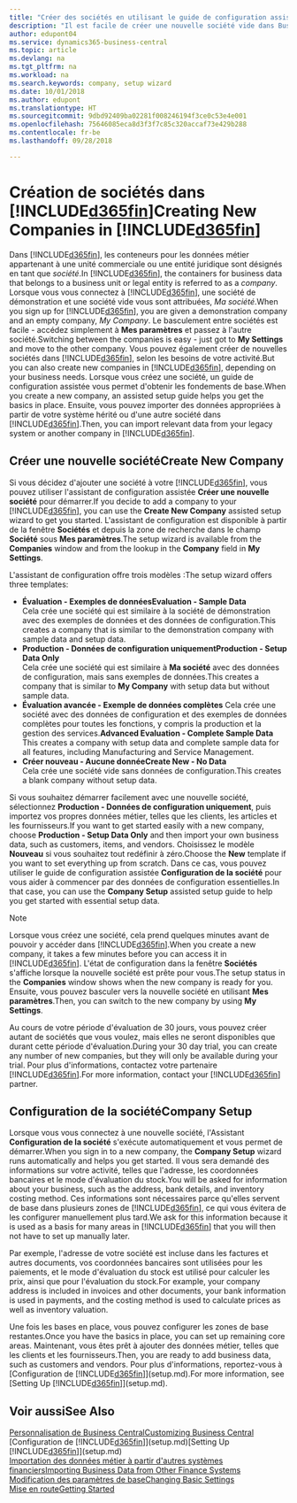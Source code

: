 ```yaml
---
title: "Créer des sociétés en utilisant le guide de configuration assistée | Microsoft Docs"
description: "Il est facile de créer une nouvelle société vide dans Business Central. Un guide de configuration assistée vous aide à l'aide de procédures, et vous pouvez importer les données métier existantes."
author: edupont04
ms.service: dynamics365-business-central
ms.topic: article
ms.devlang: na
ms.tgt_pltfrm: na
ms.workload: na
ms.search.keywords: company, setup wizard
ms.date: 10/01/2018
ms.author: edupont
ms.translationtype: HT
ms.sourcegitcommit: 9dbd92409ba02281f008246194f3ce0c53e4e001
ms.openlocfilehash: 75646085eca8d3f3f7c85c320accaf73e429b288
ms.contentlocale: fr-be
ms.lasthandoff: 09/28/2018

---
```

# <a name="creating-new-companies-in-included365finincludesd365finmdmd"></a><span data-ttu-id="22e80-104">Création de sociétés dans [!INCLUDE[d365fin](includes/d365fin_md.md)]</span><span class="sxs-lookup"><span data-stu-id="22e80-104">Creating New Companies in [!INCLUDE[d365fin](includes/d365fin_md.md)]</span></span>
<span data-ttu-id="22e80-105">Dans [!INCLUDE[d365fin](includes/d365fin_md.md)], les conteneurs pour les données métier appartenant à une unité commerciale ou une entité juridique sont désignés en tant que *société*.</span><span class="sxs-lookup"><span data-stu-id="22e80-105">In [!INCLUDE[d365fin](includes/d365fin_md.md)], the containers for business data that belongs to a business unit or legal entity is referred to as a *company*.</span></span> <span data-ttu-id="22e80-106">Lorsque vous vous connectez à [!INCLUDE[d365fin](includes/d365fin_md.md)], une société de démonstration et une société vide vous sont attribuées, *Ma société*.</span><span class="sxs-lookup"><span data-stu-id="22e80-106">When you sign up for [!INCLUDE[d365fin](includes/d365fin_md.md)], you are given a demonstration company and an empty company, *My Company*.</span></span> <span data-ttu-id="22e80-107">Le basculement entre sociétés est facile - accédez simplement à **Mes paramètres** et passez à l'autre société.</span><span class="sxs-lookup"><span data-stu-id="22e80-107">Switching between the companies is easy - just got to **My Settings** and move to the other company.</span></span> <span data-ttu-id="22e80-108">Vous pouvez également créer de nouvelles sociétés dans [!INCLUDE[d365fin](includes/d365fin_md.md)], selon les besoins de votre activité.</span><span class="sxs-lookup"><span data-stu-id="22e80-108">But you can also create new companies in [!INCLUDE[d365fin](includes/d365fin_md.md)], depending on your business needs.</span></span> <span data-ttu-id="22e80-109">Lorsque vous créez une société, un guide de configuration assistée vous permet d'obtenir les fondements de base.</span><span class="sxs-lookup"><span data-stu-id="22e80-109">When you create a new company, an assisted setup guide helps you get the basics in place.</span></span> <span data-ttu-id="22e80-110">Ensuite, vous pouvez importer des données appropriées à partir de votre système hérité ou d'une autre société dans [!INCLUDE[d365fin](includes/d365fin_md.md)].</span><span class="sxs-lookup"><span data-stu-id="22e80-110">Then, you can import relevant data from your legacy system or another company in [!INCLUDE[d365fin](includes/d365fin_md.md)].</span></span>  

## <a name="create-new-company"></a><span data-ttu-id="22e80-111">Créer une nouvelle société</span><span class="sxs-lookup"><span data-stu-id="22e80-111">Create New Company</span></span>
<span data-ttu-id="22e80-112">Si vous décidez d'ajouter une société à votre [!INCLUDE[d365fin](includes/d365fin_md.md)], vous pouvez utiliser l'assistant de configuration assistée **Créer une nouvelle société** pour démarrer.</span><span class="sxs-lookup"><span data-stu-id="22e80-112">If you decide to add a company to your [!INCLUDE[d365fin](includes/d365fin_md.md)], you can use the **Create New Company** assisted setup wizard to get you started.</span></span> <span data-ttu-id="22e80-113">L'assistant de configuration est disponible à partir de la fenêtre **Sociétés** et depuis la zone de recherche dans le champ **Société** sous **Mes paramètres**.</span><span class="sxs-lookup"><span data-stu-id="22e80-113">The setup wizard is available from the **Companies** window and from the lookup in the **Company** field in **My Settings**.</span></span>  

<span data-ttu-id="22e80-114">L'assistant de configuration offre trois modèles :</span><span class="sxs-lookup"><span data-stu-id="22e80-114">The setup wizard offers three templates:</span></span>

-   <span data-ttu-id="22e80-115">**Évaluation - Exemples de données**</span><span class="sxs-lookup"><span data-stu-id="22e80-115">**Evaluation - Sample Data**</span></span>  
    <span data-ttu-id="22e80-116">Cela crée une société qui est similaire à la société de démonstration avec des exemples de données et des données de configuration.</span><span class="sxs-lookup"><span data-stu-id="22e80-116">This creates a company that is similar to the demonstration company with sample data and setup data.</span></span>  
-   <span data-ttu-id="22e80-117">**Production - Données de configuration uniquement**</span><span class="sxs-lookup"><span data-stu-id="22e80-117">**Production - Setup Data Only**</span></span>  
    <span data-ttu-id="22e80-118">Cela crée une société qui est similaire à **Ma société** avec des données de configuration, mais sans exemples de données.</span><span class="sxs-lookup"><span data-stu-id="22e80-118">This creates a company that is similar to **My Company** with setup data but without sample data.</span></span>
-   <span data-ttu-id="22e80-119">**Évaluation avancée - Exemple de données complètes** Cela crée une société avec des données de configuration et des exemples de données complètes pour toutes les fonctions, y compris la production et la gestion des services.</span><span class="sxs-lookup"><span data-stu-id="22e80-119">**Advanced Evaluation - Complete Sample Data** This creates a company with setup data and complete sample data for all features, including Manufacturing and Service Management.</span></span>
-   <span data-ttu-id="22e80-120">**Créer nouveau - Aucune donnée**</span><span class="sxs-lookup"><span data-stu-id="22e80-120">**Create New - No Data**</span></span>  
    <span data-ttu-id="22e80-121">Cela crée une société vide sans données de configuration.</span><span class="sxs-lookup"><span data-stu-id="22e80-121">This creates a blank company without setup data.</span></span>  

<span data-ttu-id="22e80-122">Si vous souhaitez démarrer facilement avec une nouvelle société, sélectionnez **Production - Données de configuration uniquement**, puis importez vos propres données métier, telles que les clients, les articles et les fournisseurs.</span><span class="sxs-lookup"><span data-stu-id="22e80-122">If you want to get started easily with a new company, choose **Production - Setup Data Only** and then import your own business data, such as customers, items, and vendors.</span></span> <span data-ttu-id="22e80-123">Choisissez le modèle **Nouveau** si vous souhaitez tout redéfinir à zéro.</span><span class="sxs-lookup"><span data-stu-id="22e80-123">Choose the **New** template if you want to set everything up from scratch.</span></span> <span data-ttu-id="22e80-124">Dans ce cas, vous pouvez utiliser le guide de configuration assistée **Configuration de la société** pour vous aider à commencer par des données de configuration essentielles.</span><span class="sxs-lookup"><span data-stu-id="22e80-124">In that case, you can use the **Company Setup** assisted setup guide to help you get started with essential setup data.</span></span>  

> [!NOTE]  
>   <span data-ttu-id="22e80-125">Lorsque vous créez une société, cela prend quelques minutes avant de pouvoir y accéder dans [!INCLUDE[d365fin](includes/d365fin_md.md)].</span><span class="sxs-lookup"><span data-stu-id="22e80-125">When you create a new company, it takes a few minutes before you can access it in [!INCLUDE[d365fin](includes/d365fin_md.md)].</span></span> <span data-ttu-id="22e80-126">L'état de configuration dans la fenêtre **Sociétés** s'affiche lorsque la nouvelle société est prête pour vous.</span><span class="sxs-lookup"><span data-stu-id="22e80-126">The setup status in the **Companies** window shows when the new company is ready for you.</span></span> <span data-ttu-id="22e80-127">Ensuite, vous pouvez basculer vers la nouvelle société en utilisant **Mes paramètres**.</span><span class="sxs-lookup"><span data-stu-id="22e80-127">Then, you can switch to the new company by using **My Settings**.</span></span>  

<span data-ttu-id="22e80-128">Au cours de votre période d'évaluation de 30 jours, vous pouvez créer autant de sociétés que vous voulez, mais elles ne seront disponibles que durant cette période d'évaluation.</span><span class="sxs-lookup"><span data-stu-id="22e80-128">During your 30 day trial, you can create any number of new companies, but they will only be available during your trial.</span></span> <span data-ttu-id="22e80-129">Pour plus d'informations, contactez votre partenaire [!INCLUDE[d365fin](includes/d365fin_md.md)].</span><span class="sxs-lookup"><span data-stu-id="22e80-129">For more information, contact your [!INCLUDE[d365fin](includes/d365fin_md.md)] partner.</span></span>  

## <a name="company-setup"></a><span data-ttu-id="22e80-130">Configuration de la société</span><span class="sxs-lookup"><span data-stu-id="22e80-130">Company Setup</span></span>
<span data-ttu-id="22e80-131">Lorsque vous vous connectez à une nouvelle société, l'Assistant **Configuration de la société** s'exécute automatiquement et vous permet de démarrer.</span><span class="sxs-lookup"><span data-stu-id="22e80-131">When you sign in to a new company, the **Company Setup** wizard runs automatically and helps you get started.</span></span> <span data-ttu-id="22e80-132">Il vous sera demandé des informations sur votre activité, telles que l'adresse, les coordonnées bancaires et le mode d'évaluation du stock.</span><span class="sxs-lookup"><span data-stu-id="22e80-132">You will be asked for information about your business, such as the address, bank details, and inventory costing method.</span></span> <span data-ttu-id="22e80-133">Ces informations sont nécessaires parce qu'elles servent de base dans plusieurs zones de [!INCLUDE[d365fin](includes/d365fin_md.md)], ce qui vous évitera de les configurer manuellement plus tard.</span><span class="sxs-lookup"><span data-stu-id="22e80-133">We ask for this information because it is used as a basis for many areas in [!INCLUDE[d365fin](includes/d365fin_md.md)] that you will then not have to set up manually later.</span></span>  

<span data-ttu-id="22e80-134">Par exemple, l'adresse de votre société est incluse dans les factures et autres documents, vos coordonnées bancaires sont utilisées pour les paiements, et le mode d'évaluation du stock est utilisé pour calculer les prix, ainsi que pour l'évaluation du stock.</span><span class="sxs-lookup"><span data-stu-id="22e80-134">For example, your company address is included in invoices and other documents, your bank information is used in payments, and the costing method is used to calculate prices as well as inventory valuation.</span></span>  

<span data-ttu-id="22e80-135">Une fois les bases en place, vous pouvez configurer les zones de base restantes.</span><span class="sxs-lookup"><span data-stu-id="22e80-135">Once you have the basics in place, you can set up remaining core areas.</span></span> <span data-ttu-id="22e80-136">Maintenant, vous êtes prêt à ajouter des données métier, telles que les clients et les fournisseurs.</span><span class="sxs-lookup"><span data-stu-id="22e80-136">Then, you are ready to add business data, such as customers and vendors.</span></span> <span data-ttu-id="22e80-137">Pour plus d'informations, reportez-vous à [Configuration de [!INCLUDE[d365fin](includes/d365fin_md.md)]](setup.md).</span><span class="sxs-lookup"><span data-stu-id="22e80-137">For more information, see [Setting Up [!INCLUDE[d365fin](includes/d365fin_md.md)]](setup.md).</span></span>  

## <a name="see-also"></a><span data-ttu-id="22e80-138">Voir aussi</span><span class="sxs-lookup"><span data-stu-id="22e80-138">See Also</span></span>
[<span data-ttu-id="22e80-139">Personnalisation de Business Central</span><span class="sxs-lookup"><span data-stu-id="22e80-139">Customizing Business Central</span></span>](ui-customizing-overview.md)  
<span data-ttu-id="22e80-140">[Configuration de [!INCLUDE[d365fin](includes/d365fin_md.md)]](setup.md)</span><span class="sxs-lookup"><span data-stu-id="22e80-140">[Setting Up [!INCLUDE[d365fin](includes/d365fin_md.md)]](setup.md)</span></span>  
[<span data-ttu-id="22e80-141">Importation des données métier à partir d'autres systèmes financiers</span><span class="sxs-lookup"><span data-stu-id="22e80-141">Importing Business Data from Other Finance Systems</span></span>](across-import-data-configuration-packages.md)  
[<span data-ttu-id="22e80-142">Modification des paramètres de base</span><span class="sxs-lookup"><span data-stu-id="22e80-142">Changing Basic Settings</span></span>](ui-change-basic-settings.md)  
[<span data-ttu-id="22e80-143">Mise en route</span><span class="sxs-lookup"><span data-stu-id="22e80-143">Getting Started</span></span>](product-get-started.md)  

